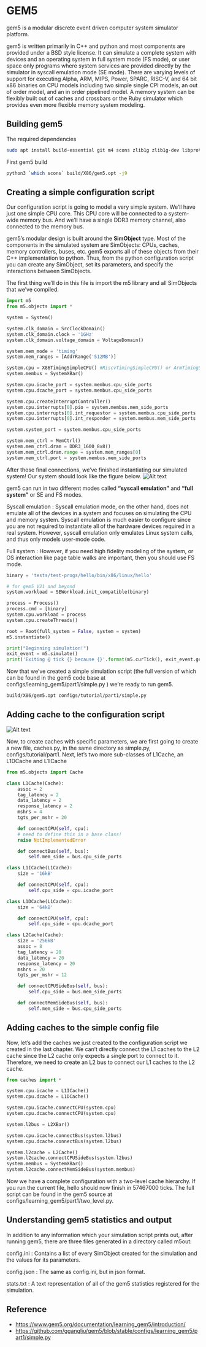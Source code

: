 # GEM5

gem5 is a modular discrete event driven computer system simulator platform.

gem5 is written primarily in C++ and python and most components are provided under a BSD style license. It can simulate a complete system with devices and an operating system in full system mode (FS mode), or user space only programs where system services are provided directly by the simulator in syscall emulation mode (SE mode). There are varying levels of support for executing Alpha, ARM, MIPS, Power, SPARC, RISC-V, and 64 bit x86 binaries on CPU models including two simple single CPI models, an out of order model, and an in order pipelined model. A memory system can be flexibly built out of caches and crossbars or the Ruby simulator which provides even more flexible memory system modeling.

## Building gem5

The required dependencies

~~~ bash
sudo apt install build-essential git m4 scons zlib1g zlib1g-dev libprotobuf-dev protobuf-compiler libprotoc-dev libgoogle-perftools-dev python-dev python
~~~

First gem5 build

~~~ bash
python3 `which scons` build/X86/gem5.opt -j9
~~~

## Creating a simple configuration script

Our configuration script is going to model a very simple system. We’ll have just one simple CPU core. This CPU core will be connected to a system-wide memory bus. And we’ll have a single DDR3 memory channel, also connected to the memory bus.

gem5’s modular design is built around the **SimObject** type. Most of the components in the simulated system are SimObjects: CPUs, caches, memory controllers, buses, etc. gem5 exports all of these objects from their C++ implementation to python. Thus, from the python configuration script you can create any SimObject, set its parameters, and specify the interactions between SimObjects.

The first thing we’ll do in this file is import the m5 library and all SimObjects that we’ve compiled.

~~~ python
import m5
from m5.objects import *

system = System()

system.clk_domain = SrcClockDomain()
system.clk_domain.clock = '1GHz'
system.clk_domain.voltage_domain = VoltageDomain()

system.mem_mode = 'timing'
system.mem_ranges = [AddrRange('512MB')]

system.cpu = X86TimingSimpleCPU() #RiscvTimingSimpleCPU() or ArmTimingSimpleCPU()
system.membus = SystemXBar()

system.cpu.icache_port = system.membus.cpu_side_ports
system.cpu.dcache_port = system.membus.cpu_side_ports

system.cpu.createInterruptController()
system.cpu.interrupts[0].pio = system.membus.mem_side_ports
system.cpu.interrupts[0].int_requestor = system.membus.cpu_side_ports
system.cpu.interrupts[0].int_responder = system.membus.mem_side_ports

system.system_port = system.membus.cpu_side_ports

system.mem_ctrl = MemCtrl()
system.mem_ctrl.dram = DDR3_1600_8x8()
system.mem_ctrl.dram.range = system.mem_ranges[0]
system.mem_ctrl.port = system.membus.mem_side_ports

~~~

After those final connections, we’ve finished instantiating our simulated system! Our system should look like the figure below.
![Alt text](image.png)

gem5 can run in two different modes called **“syscall emulation”** and **“full system”** or SE and FS modes.

Syscall emulation
:   Syscall emulation mode, on the other hand, does not emulate all of the devices in a system and focuses on simulating the CPU and memory system. Syscall emulation is much easier to configure since you are not required to instantiate all of the hardware devices required in a real system. However, syscall emulation only emulates Linux system calls, and thus only models user-mode code.

Full system
:    However, if you need high fidelity modeling of the system, or OS interaction like page table walks are important, then you should use FS mode.

~~~ python
binary = 'tests/test-progs/hello/bin/x86/linux/hello'

# for gem5 V21 and beyond
system.workload = SEWorkload.init_compatible(binary)

process = Process()
process.cmd = [binary]
system.cpu.workload = process
system.cpu.createThreads()

root = Root(full_system = False, system = system)
m5.instantiate()

print("Beginning simulation!")
exit_event = m5.simulate()
print('Exiting @ tick {} because {}'.format(m5.curTick(), exit_event.getCause()))
~~~

Now that we’ve created a simple simulation script (the full version of which can be found in the gem5 code base at configs/learning_gem5/part1/simple.py ) we’re ready to run gem5.

~~~ bash
build/X86/gem5.opt configs/tutorial/part1/simple.py
~~~

## Adding cache to the configuration script

![Alt text](image-1.png)

Now, to create caches with specific parameters, we are first going to create a new file, caches.py, in the same directory as simple.py, configs/tutorial/part1. Next, let’s two more sub-classes of L1Cache, an L1DCache and L1ICache

~~~ python
from m5.objects import Cache

class L1Cache(Cache):
    assoc = 2
    tag_latency = 2
    data_latency = 2
    response_latency = 2
    mshrs = 4
    tgts_per_mshr = 20

    def connectCPU(self, cpu):
    # need to define this in a base class!
    raise NotImplementedError

    def connectBus(self, bus):
        self.mem_side = bus.cpu_side_ports

class L1ICache(L1Cache):
    size = '16kB'

    def connectCPU(self, cpu):
        self.cpu_side = cpu.icache_port

class L1DCache(L1Cache):
    size = '64kB'

    def connectCPU(self, cpu):
        self.cpu_side = cpu.dcache_port

class L2Cache(Cache):
    size = '256kB'
    assoc = 8
    tag_latency = 20
    data_latency = 20
    response_latency = 20
    mshrs = 20
    tgts_per_mshr = 12

    def connectCPUSideBus(self, bus):
        self.cpu_side = bus.mem_side_ports

    def connectMemSideBus(self, bus):
        self.mem_side = bus.cpu_side_ports
~~~

## Adding caches to the simple config file

Now, let’s add the caches we just created to the configuration script we created in the last chapter. We can’t directly connect the L1 caches to the L2 cache since the L2 cache only expects a single port to connect to it. Therefore, we need to create an L2 bus to connect our L1 caches to the L2 cache.

~~~ python
from caches import *

system.cpu.icache = L1ICache()
system.cpu.dcache = L1DCache()

system.cpu.icache.connectCPU(system.cpu)
system.cpu.dcache.connectCPU(system.cpu)

system.l2bus = L2XBar()

system.cpu.icache.connectBus(system.l2bus)
system.cpu.dcache.connectBus(system.l2bus)

system.l2cache = L2Cache()
system.l2cache.connectCPUSideBus(system.l2bus)
system.membus = SystemXBar()
system.l2cache.connectMemSideBus(system.membus)
~~~

Now we have a complete configuration with a two-level cache hierarchy. If you run the current file, hello should now finish in 57467000 ticks. The full script can be found in the gem5 source at configs/learning_gem5/part1/two_level.py.

## Understanding gem5 statistics and output

In addition to any information which your simulation script prints out, after running gem5, there are three files generated in a directory called m5out:

config.ini
:   Contains a list of every SimObject created for the simulation and the values for its parameters.

config.json
:   The same as config.ini, but in json format.

stats.txt
:   A text representation of all of the gem5 statistics registered for the simulation.

## Reference

- <https://www.gem5.org/documentation/learning_gem5/introduction/>
- <https://github.com/ggangliu/gem5/blob/stable/configs/learning_gem5/part1/simple.py>
